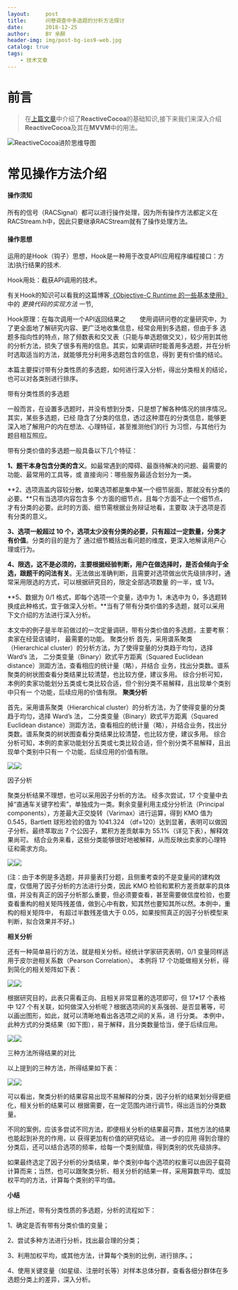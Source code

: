 ```yaml
---
layout:     post
title:      问卷调查中多选题的分析方法探讨
date:       2018-12-25
author:     BY 余醉
header-img: img/post-bg-ios9-web.jpg
catalog: true
tags:
    - 技术文章
---
```

# 前言

>在[上篇文章](http://qiubaiying.github.io/2016/12/26/ReactiveCocoa-基础/)中介绍了**ReactiveCocoa**的基础知识,接下来我们来深入介绍**ReactiveCocoa**及其在**MVVM**中的用法。


![ReactiveCocoa进阶思维导图](https://ww3.sinaimg.cn/large/006y8lVagw1fbgye3re5xj30je0iomz8.jpg)
# 常见操作方法介绍


#### 操作须知

所有的信号（RACSignal）都可以进行操作处理，因为所有操作方法都定义在RACStream.h中，因此只要继承RACStream就有了操作处理方法。
#### 操作思想

运用的是Hook（钩子）思想，Hook是一种用于改变API(应用程序编程接口：方法)执行结果的技术.

Hook用处：截获API调用的技术。

有关Hook的知识可以看我的这篇博客[《Objective-C Runtime 的一些基本使用》](http://www.jianshu.com/p/ff114e69cc0a)中的 *更换代码的实现方法* 一节,

Hook原理：在每次调用一个API返回结果之        使用调研问卷的定量研究中，为了更全面地了解研究内容、更广泛地收集信息，经常会用到多选题，但由于多 选题多指向性的特点，除了频数表和交叉表（只能与单选题做交叉），较少用到其他的分析方法，损失了很多有用的信息。其实，如果调研时能善用多选题，并在分析时选取适当的方法，就能够充分利用多选题包含的信息，得到 更有价值的结论。

本篇主要探讨带有分类性质的多选题，如何进行深入分析，得出分类相关的结论，也可以对各类别进行排序。

带有分类性质的多选题

一般而言，在设置多选题时，并没有想到分类，只是想了解各种情况的排序情况。其实，某些多选题，已经 隐含了分类的信息，透过这种潜在的分类信息，能够更深入地了解用户的内在想法、心理特征，甚至推测他们的行 为习惯，与其他行为题目相互照应。

带有分类价值的多选题一般具备以下几个特征：

**1、题干本身包含分类的含义**。如最常遇到的障碍、最亟待解决的问题、最需要的功能、最常用的工具等，或 直接询问：哪些服务最适合划分为一类。

**2、选项涵盖内容较分散，如果选项都是集中某一个细节层面，那就没有分类的必要。**只有当选项内容包含多 个方面的细节点，且每个方面不止一个细节点，才有分类的必要。此时的方面、细节需根据业务辩证地看，主要取 决于选项是否有分类的意义。

**3、选项一般超过 10 个，选项太少没有分类的必要，只有超过一定数量，分类才有价值**。分类的目的是为了 通过细节概括出看问题的维度，更深入地解读用户心理或行为。

**4、限选，这不是必须的，主要根据经验判断，用户在做选择时，是否会倾向于全选，跟题干的问法有关**。无法做出准确判断，且需要对选项做出优先级排序时，通常采用限选的方式，可以根据研究目的，限定全部选项数量 的一半，或 1/3。

**5、数据为 0/1 格式，即每个选项一个变量，选中为 1，未选中为 0，多选题转换成此种格式，宜于做深入分析。**当有了带有分类价值的多选题，就可以采用下文介绍的方法进行深入分析。

本文中的例子是半年前做过的一次定量调研，带有分类价值的多选题，主要考察：卖家在经营店铺时， 最需要的功能。 聚类分析
 首先，采用谱系聚类（Hierarchical cluster）的分析方法，为了使得变量的分类趋于均匀，选择 Ward’s 法，
 二分类变量（Binary）欧式平方距离（Squared Euclidean distance）测距方法，查看相应的统计量（略），并结合
 业务，找出分类数。谱系聚类的树状图查看分类结果比较清楚，也比较方便，建议多用。
 综合分析可知，本例的卖家功能划分五类或七类比较合适，但个别分类不易解释，且出现单个类别中只有一 个功能，后续应用的价值有限。
 **聚类分析**

首先，采用谱系聚类（Hierarchical cluster）的分析方法，为了使得变量的分类趋于均匀，选择 Ward’s 法， 二分类变量（Binary）欧式平方距离（Squared Euclidean distance）测距方法，查看相应的统计量（略），并结合业务，找出分类数。谱系聚类的树状图查看分类结果比较清楚，也比较方便，建议多用。
 综合分析可知，本例的卖家功能划分五类或七类比较合适，但个别分类不易解释，且出现单个类别中只有一 个功能，后续应用的价值有限。

![](https://pic4.zhimg.com/80/v2-2631bd19dae35c0a30d6c6981a76965f_hd.jpg)![](https://pic4.zhimg.com/80/v2-2631bd19dae35c0a30d6c6981a76965f_hd.jpg)

因子分析

聚类分析结果不理想，也可以采用因子分析的方法。
 经多次尝试，17 个变量中去掉“直通车关键字检索”，单独成为一类。剩余变量利用主成分分析法（Principal components），方差最大正交旋转（Varimax）进行运算，得到 KMO 值为 0.545，Bartlett 球形检验的值为 1041.324 （df=120）达到显著，表明可以做因子分析。最终萃取出 7 个公因子，累积方差贡献率为 55.1%（详见下表），解释效果尚可。 结合业务来看，这些分类能够很好地被解释，从而反映出卖家的心理特征和需求方向。

![](https://pic1.zhimg.com/80/v2-5750869cc3c8a6ac037ea6f14c2831ac_hd.jpg)![](https://pic1.zhimg.com/80/v2-5750869cc3c8a6ac037ea6f14c2831ac_hd.jpg)

(注：由于本例是多选题，并非量表打分题，且侧重考查的不是变量间的建构效度，仅借用了因子分析的方法进行分类，因此 KMO 检验和累积方差贡献率的具体值，并没有真正的因子分析那么重要，但必须要查看，甚至需要做信度检验，也要查看重构的相关矩阵残差值，做到心中有数，知其然也要知其所以然。本例中，重构的相关矩阵中， 有超过半数残差值大于 0.05，如果按照真正的因子分析模型来判断，拟合效果并不好。)

**相关分析**

还有一种简单易行的方法，就是相关分析。经统计学家研究表明，0/1 变量同样适用于皮尔逊相关系数（Pearson Correlation）。 本例将 17 个功能做相关分析，得到简化的相关矩阵如下表：

![](https://pic3.zhimg.com/80/v2-3613c148f1d19fb3941930cadae21736_hd.jpg)![](https://pic3.zhimg.com/80/v2-3613c148f1d19fb3941930cadae21736_hd.jpg)

根据研究目的，此表只需看正向、且相关非常显著的选项即可，但 17*17 个表格中 127 个有关联，如何做深入分析呢？根据选项间的关系强弱、是否显著等，可以画出图形，如此，就可以清晰地看出各选项之间的关系，进 行分类。
 本例中，此种方式的分类结果（如下图），易于解释，且分类数量恰当，便于后续应用。

![](https://pic2.zhimg.com/80/v2-9f8785fd7a60f2f4dbb0c8acfab6a315_hd.jpg)![](https://pic2.zhimg.com/80/v2-9f8785fd7a60f2f4dbb0c8acfab6a315_hd.jpg)

三种方法所得结果的对比

以上提到的三种方法，所得结果如下表：

![](https://pic2.zhimg.com/80/v2-11988a4f264e36a58f9c95e980826f0d_hd.jpg)![](https://pic2.zhimg.com/80/v2-11988a4f264e36a58f9c95e980826f0d_hd.jpg)

可以看出，聚类分析的结果容易出现不易解释的分类，因子分析的结果划分得更细化，相关分析的结果可以 根据需要，在一定范围内进行调节，得出适当的分类数量。

不同的案例，应该多尝试不同方法，即便相关分析的结果最可靠，其他方法的结果也能起到补充的作用，以 获得更加有价值的研究结论。 进一步的应用 得到合理的分类后，还可以结合选项的频率，给每一个类别赋值，得到类别的优先级排序。

如果最终选定了因子分析的分类结果，单个类别中每个选项的权重可以由因子载荷计算而来；当然，也可以跟聚类分析、相关分析的结果一样，采用算数平均、或加权平均的方法，计算每个类别的平均值。

**小结**

综上所述，带有分类性质的多选题，分析的流程如下：

 1、确定是否有带有分类价值的变量；

2、尝试多种方法进行分析，找出最合理的分类；

3、利用加权平均，或其他方法，计算每个类别的比例，进行排序。；

4、使用关键变量（如星级、注册时长等）对样本总体分群，查看各细分群体在多选题分类上的差异，深入分析。
